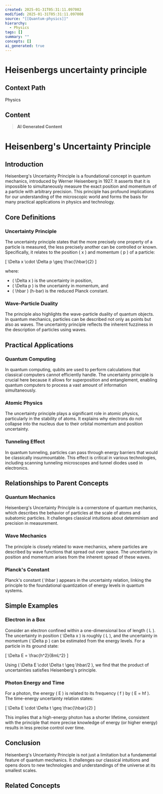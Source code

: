 ```yaml
---
created: 2025-01-31T05:31:11.097002
modified: 2025-01-31T05:31:11.097008
source: "[[Quantum-physics]]"
hierarchy:
  - Physics
tags: []
summary: ""
concepts: []
ai_generated: true
---
```


# Heisenbergs uncertainty principle

## Context Path
Physics

## Content
> **AI Generated Content**
 # Heisenberg's Uncertainty Principle

## Introduction

Heisenberg's Uncertainty Principle is a foundational concept in quantum mechanics, introduced by Werner Heisenberg in 1927. It asserts that it is impossible to simultaneously measure the exact position and momentum of a particle with arbitrary precision. This principle has profound implications for our understanding of the microscopic world and forms the basis for many practical applications in physics and technology.

## Core Definitions

### Uncertainty Principle

The uncertainty principle states that the more precisely one property of a particle is measured, the less precisely another can be controlled or known. Specifically, it relates to the position \( x \) and momentum \( p \) of a particle:

\[
\Delta x \cdot \Delta p \geq \frac{\hbar}{2}
\]

where:
- \( \Delta x \) is the uncertainty in position,
- \( \Delta p \) is the uncertainty in momentum, and
- \( \hbar \) (h-bar) is the reduced Planck constant.

### Wave-Particle Duality

The principle also highlights the wave-particle duality of quantum objects. In quantum mechanics, particles can be described not only as points but also as waves. The uncertainty principle reflects the inherent fuzziness in the description of particles using waves.

## Practical Applications

### Quantum Computing

In quantum computing, qubits are used to perform calculations that classical computers cannot efficiently handle. The uncertainty principle is crucial here because it allows for superposition and entanglement, enabling quantum computers to process a vast amount of information simultaneously.

### Atomic Physics

The uncertainty principle plays a significant role in atomic physics, particularly in the stability of atoms. It explains why electrons do not collapse into the nucleus due to their orbital momentum and position uncertainty.

### Tunneling Effect

In quantum tunneling, particles can pass through energy barriers that would be classically insurmountable. This effect is critical in various technologies, including scanning tunneling microscopes and tunnel diodes used in electronics.

## Relationships to Parent Concepts

### Quantum Mechanics

Heisenberg's Uncertainty Principle is a cornerstone of quantum mechanics, which describes the behavior of particles at the scale of atoms and subatomic particles. It challenges classical intuitions about determinism and precision in measurement.

### Wave Mechanics

The principle is closely related to wave mechanics, where particles are described by wave functions that spread out over space. The uncertainty in position and momentum arises from the inherent spread of these waves.

### Planck's Constant

Planck's constant \( \hbar \) appears in the uncertainty relation, linking the principle to the foundational quantization of energy levels in quantum systems.

## Simple Examples

### Electron in a Box

Consider an electron confined within a one-dimensional box of length \( L \). The uncertainty in position \( \Delta x \) is roughly \( L \), and the uncertainty in momentum \( \Delta p \) can be estimated from the energy levels. For a particle in its ground state:

\[
\Delta E = \frac{h^2}{8mL^2}
\]

Using \( \Delta E \cdot \Delta t \geq \hbar/2 \), we find that the product of uncertainties satisfies Heisenberg's principle.

### Photon Energy and Time

For a photon, the energy \( E \) is related to its frequency \( f \) by \( E = hf \). The time-energy uncertainty relation states:

\[
\Delta E \cdot \Delta t \geq \frac{\hbar}{2}
\]

This implies that a high-energy photon has a shorter lifetime, consistent with the principle that more precise knowledge of energy (or higher energy) results in less precise control over time.

## Conclusion

Heisenberg's Uncertainty Principle is not just a limitation but a fundamental feature of quantum mechanics. It challenges our classical intuitions and opens doors to new technologies and understandings of the universe at its smallest scales.

## Related Concepts
